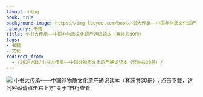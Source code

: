 ```yaml
---
layout: blog
book: true
background-image: https://img.locyoo.com/book小书大传承——中国非物质文化遗产通识读本（套装共30册）.jpg
category: 书籍
title: 小书大传承——中国非物质文化遗产通识读本（套装共30册）
tags:
- 书籍
- 文化
redirect_from:
  - /2024/03/小书大传承——中国非物质文化遗产通识读本（套装共30册）/
---
```

![](https://img.locyoo.com/book小书大传承——中国非物质文化遗产通识读本（套装共30册）.jpg)
小书大传承——中国非物质文化遗产通识读本（套装共30册）: <a name = "ref1" href="https://url18.ctfile.com/f/50983618-1439916490-e22519?p=3619">点击下载</a>，访问密码请点击右上方“关于”自行查看